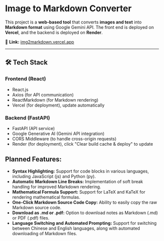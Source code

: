 # Image to Markdown Converter

This project is a **web-based tool** that converts **images and text** into **Markdown format** using Google Gemini API. The front end is deployed on **Vercel**, and the backend is deployed on **Render**.

🔗 **Link:** [img2markdown.vercel.app](https://img2markdown.vercel.app/)

---

## 🛠️ Tech Stack

### Frontend (React)
- React.js
- Axios (for API communication)
- ReactMarkdown (for Markdown rendering)
- Vercel (for deployment), update automatically

### Backend (FastAPI)
- FastAPI (API service)
- Google Generative AI (Gemini API integration)
- CORS Middleware (to handle cross-origin requests)
- Render (for deployment), click "Clear build cache & deploy" to update

## Planned Features:

* **Syntax Highlighting:**  Support for code blocks in various languages, including JavaScript (js) and Python (py).
* **Automatic Markdown Line Breaks:** Implementation of soft break handling for improved Markdown rendering.
* **Mathematical Formula Support:**  Support for LaTeX and KaTeX for rendering mathematical formulas.
* **One-Click Markdown Source Code Copy:**  Ability to easily copy the raw Markdown source code.
* **Download as .md or .pdf:**  Option to download notes as Markdown (.md) or PDF (.pdf) files.
* **Language Switching and Automated Prompting:** Support for switching between Chinese and English languages, along with automated downloading of Markdown files.
